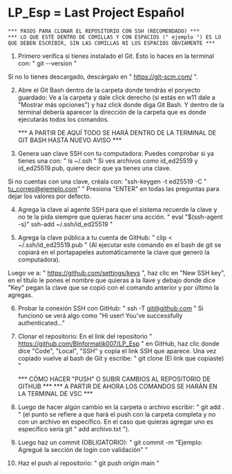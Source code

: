 # LP_Esp = Last Project Español

    *** PASOS PARA CLONAR EL REPOSITORIO CON SSH (RECOMENDADO) ***
    *** LO QUE ESTÉ DENTRO DE COMILLAS Y CON ESPACIOS (" ejemplo ") ES LO QUE DEBEN ESCRIBIR, SIN LAS COMILLAS NI LOS ESPACIOS OBVIAMENTE ***

1. Primero verifica si tienes instalado el Git. Esto lo haces en la terminal con:
    " git --version "

Si no lo tienes descargado, descárgalo en " https://git-scm.com/ ".

2. Abre el Git Bash dentro de la carpeta donde tendrás el poryecto guardado:
    Ve a la carpeta y dale click derecho (si estás en w11 dale a "Mostrar más opciones") y haz click donde diga Git Bash. Y dentro de la terminal debería aparecer la dirección de la carpeta que es donde ejecutarás todos los comandos.

    *** A PARTIR DE AQUÍ TODO SE HARÁ DENTRO DE LA TERMINAL DE GIT BASH HASTA NUEVO AVISO ***

3. Genera uan clave SSH con tu computadora:
    Puedes comprobar si ya tienes una con: " ls ~/.ssh "
    Si ves archivos como id_ed25519 y id_ed25519.pub, quiere decir que ya tienes una clave.
    
Si no cuentas con una clave, créala con:
    "ssh-keygen -t ed25519 -C " tu_correo@ejemplo.com" "
    Presiona "ENTER" en todas las preguntas para dejar los valores por defecto.

4. Agrega la clave al agente SSH para que el sistema recuerde la clave y no te la pida siempre que quieras hacer una acción.
    " eval "$(ssh-agent -s)"
    ssh-add ~/.ssh/id_ed25519 "

5. Agrega la clave pública a tu cuenta de GitHub:
    " clip < ~/.ssh/id_ed25519.pub " (Al ejecutar este comando en el bash de git se copiará en el portapapeles automáticamente la clave que generó la computadora).

Luego ve a: " https://github.com/settings/keys ", haz clic en "New SSH key", en el título le pones el nombre que quieras a la llave y debajo donde dice "Key" pegan la clave que se copió con el comando anterior y por último la agregas.

6. Probar la conexión SSH con GitHub:
    " ssh -T git@github.com "
    Si funcionó se verá algo como "Hi user! You've successfully authenticated..."

7. Clonar el repositorio:
    En el link del repositorio " https://github.com/BInformatik007/LP_Esp " en GitHub, haz clic donde dice "Code", "Local", "SSH" y copia el link SSH que aparece. Una vez copiado vuelve al bash de Git y escribe:
    " git clone (El link que copiaste) "

    *** CÓMO HACER "PUSH" O SUBIR CAMBIOS AL REPOSITORIO DE GITHUB ***
    *** A PARTIR DE AHORA LOS COMANDOS SE HARÁN EN LA TERMINAL DE VSC ***

1. Luego de hacer algún cambio en la carpeta o archivo escribir:
    " git add . " (el punto se refiere a que hará el push con la carpeta completa y no con un archivo en específico. En el caso que quieras agregar uno es específico sería git " add archivo.txt ").

2. Luego haz un commit (OBLIGATORIO):
    " git commit -m "Ejemplo: Agregué la sección de login con validación" "
    
3. Haz el push al repositorio:
    " git push origin main "